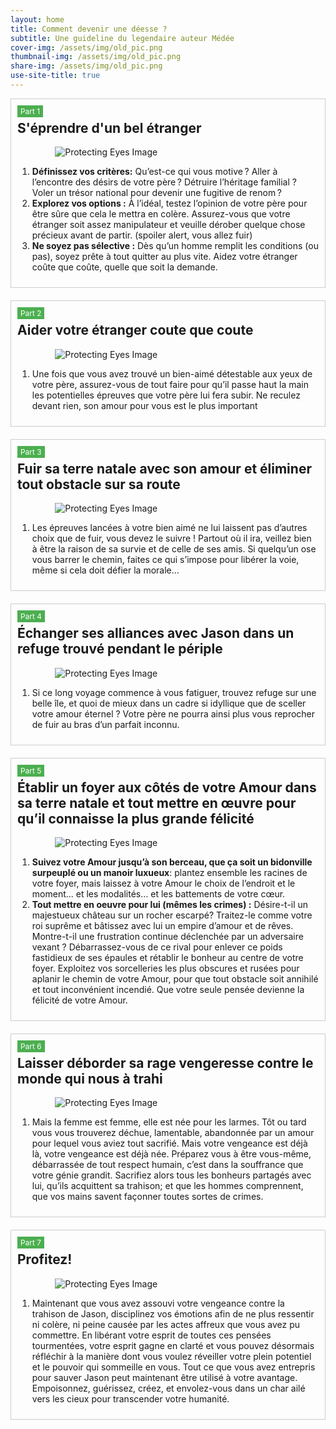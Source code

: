 ```yaml
---
layout: home
title: Comment devenir une déesse ?
subtitle: Une guideline du legendaire auteur Médée
cover-img: /assets/img/old_pic.png
thumbnail-img: /assets/img/old_pic.png
share-img: /assets/img/old_pic.png
use-site-title: true
---
```


<div style="border: 1px solid #ccc; padding: 10px; margin-bottom: 20px;">
    <div style="font-size: 0.85em; color: #fff; background-color: #4CAF50; padding: 2px 5px; width: fit-content; margin-bottom: 5px;">Part 1</div>
    <h2 style="margin-top: 0;">S'éprendre d'un bel étranger</h2>
    <img src="/assets/img/guys.png" alt="Protecting Eyes Image" style="display: block; margin: 0 auto; max-width: 75%; height: auto;">
    <ol>
        <li>
            <strong>Définissez vos critères:</strong> <span style="text-align: justify;"> Qu’est-ce qui vous motive ? Aller à l’encontre des désirs de votre père ? Détruire l’héritage familial ? Voler un trésor national pour devenir une fugitive de renom ?</span>
        </li>
        <li>
            <strong>Explorez vos options :</strong> <span style="text-align: justify;"> À l’idéal, testez l’opinion de votre père pour être sûre que cela le mettra en colère. Assurez-vous que votre étranger soit assez manipulateur et veuille dérober quelque chose précieux avant de partir. (spoiler alert, vous allez fuir)</span>
        </li>
        <li>
            <strong>Ne soyez pas sélective :</strong> <span style="text-align: justify;"> Dès qu’un homme remplit les conditions (ou pas), soyez prête à tout quitter au plus vite. Aidez votre étranger coûte que coûte, quelle que soit la demande.</span>
        </li>
    </ol>
</div>

<div style="border: 1px solid #ccc; padding: 10px; margin-bottom: 20px;">
    <div style="font-size: 0.85em; color: #fff; background-color: #4CAF50; padding: 2px 5px; width: fit-content; margin-bottom: 5px;">Part 2</div>
    <h2 style="margin-top: 0;">Aider votre étranger coute que coute</h2>
    <img src="/assets/img/dragon.png" alt="Protecting Eyes Image" style="display: block; margin: 0 auto; max-width: 75%; height: auto;">
    <ol>
        <li>
            <span style="text-align: justify;"> Une fois que vous avez trouvé un bien-aimé détestable aux yeux de votre père, assurez-vous de tout faire pour qu’il passe haut la main les potentielles épreuves que votre père lui fera subir. Ne reculez devant rien, son amour pour vous est le plus important</span>
        </li>
    </ol>
</div>

<div style="border: 1px solid #ccc; padding: 10px; margin-bottom: 20px;">
    <div style="font-size: 0.85em; color: #fff; background-color: #4CAF50; padding: 2px 5px; width: fit-content; margin-bottom: 5px;">Part 3</div>
    <h2 style="margin-top: 0;"> Fuir sa terre natale avec son amour et éliminer tout obstacle sur sa route </h2>
    <img src="/assets/img/barrer.png" alt="Protecting Eyes Image" style="display: block; margin: 0 auto; max-width: 75%; height: auto;">
    <ol>
        <li>
            <span style="text-align: justify;"> Les épreuves lancées à votre bien aimé ne lui laissent pas d’autres choix que de fuir, vous devez le suivre ! Partout où il ira, veillez bien à être la raison de sa survie et de celle de ses amis. Si quelqu’un ose vous barrer le chemin, faites ce qui s’impose pour libérer la voie, même si cela doit défier la morale…</span>
        </li>
    </ol>
</div>

<div style="border: 1px solid #ccc; padding: 10px; margin-bottom: 20px;">
    <div style="font-size: 0.85em; color: #fff; background-color: #4CAF50; padding: 2px 5px; width: fit-content; margin-bottom: 5px;">Part 4</div>
    <h2 style="margin-top: 0;">Échanger ses alliances avec Jason dans un refuge trouvé pendant le périple</h2>
    <img src="/assets/img/boda.png" alt="Protecting Eyes Image" style="display: block; margin: 0 auto; max-width: 75%; height: auto;">
    <ol>
        <li>
            <span style="text-align: justify;"> Si ce long voyage commence à vous fatiguer, trouvez refuge sur une belle île, et quoi de mieux dans un cadre si idyllique que de sceller votre amour éternel ? Votre père ne pourra ainsi plus vous reprocher de fuir au bras d’un parfait inconnu.</span>
        </li>
    </ol>
</div>


<div style="border: 1px solid #ccc; padding: 10px; margin-bottom: 20px;">
    <div style="font-size: 0.85em; color: #fff; background-color: #4CAF50; padding: 2px 5px; width: fit-content; margin-bottom: 5px;">Part 5</div>
    <h2 style="margin-top: 0;">Établir un foyer aux côtés de votre Amour dans sa terre natale et tout mettre en œuvre pour qu’il connaisse la plus grande félicité </h2>
    <img src="/assets/img/casa.png" alt="Protecting Eyes Image" style="display: block; margin: 0 auto; max-width: 75%; height: auto;">
    <ol>
        <li>
            <span style="text-align: justify;"> <strong>Suivez votre Amour jusqu’à son berceau, que ça soit un bidonville surpeuplé ou un manoir luxueux</strong>: plantez ensemble les racines de votre foyer, mais laissez à votre Amour le choix de l’endroit et le moment… et les modalités… et les battements de votre cœur. </span>
        </li>
        <li>
            <strong>Tout mettre en oeuvre pour lui (mêmes les crimes) :</strong> <span style="text-align: justify;"> Désire-t-il un majestueux château sur un rocher escarpé? Traitez-le comme votre roi suprême et bâtissez avec lui un empire d’amour et de rêves. Montre-t-il une frustration continue déclenchée par un adversaire vexant ? Débarrassez-vous de ce rival pour enlever ce poids fastidieux de ses épaules et rétablir le bonheur au centre de votre foyer. Exploitez vos sorcelleries les plus obscures et rusées pour aplanir le chemin de votre Amour, pour que tout obstacle soit annihilé et tout inconvénient incendié. Que votre seule pensée devienne la félicité de votre Amour.</span>
        </li>
    </ol>
</div>

<div style="border: 1px solid #ccc; padding: 10px; margin-bottom: 20px;">
    <div style="font-size: 0.85em; color: #fff; background-color: #4CAF50; padding: 2px 5px; width: fit-content; margin-bottom: 5px;">Part 6</div>
    <h2 style="margin-top: 0;">Laisser déborder sa rage vengeresse contre le monde qui nous à trahi</h2>
    <img src="/assets/img/rage.png" alt="Protecting Eyes Image" style="display: block; margin: 0 auto; max-width: 75%; height: auto;">
    <ol>
        <li>
            <span style="text-align: justify;"> Mais la femme est femme, elle est née pour les larmes. Tôt ou tard vous vous trouverez déchue, lamentable, abandonnée par un amour pour lequel vous aviez tout sacrifié. Mais votre vengeance est déjà là, votre vengeance est déjà née. Préparez vous à être vous-même, débarrassée de tout respect humain, c’est dans la souffrance que votre génie grandit. Sacrifiez alors tous les bonheurs partagés avec lui, qu’ils acquittent sa trahison; et que les hommes comprennent, que vos mains savent façonner toutes sortes de crimes.</span>
        </li>
    </ol>
</div>

<div style="border: 1px solid #ccc; padding: 10px; margin-bottom: 20px;">
    <div style="font-size: 0.85em; color: #fff; background-color: #4CAF50; padding: 2px 5px; width: fit-content; margin-bottom: 5px;">Part 7</div>
    <h2 style="margin-top: 0;">Profitez! </h2>
    <img src="/assets/img/fin.png" alt="Protecting Eyes Image" style="display: block; margin: 0 auto; max-width: 75%; height: auto;">
    <ol>
        <li>
            <span style="text-align: justify;"> Maintenant que vous avez assouvi votre vengeance contre la trahison de Jason, disciplinez vos émotions afin de ne plus ressentir ni colère, ni peine causée par les actes affreux que vous avez pu commettre. En libérant votre esprit de toutes ces pensées tourmentées, votre esprit gagne en clarté et vous pouvez désormais réfléchir à la manière dont vous voulez réveiller votre plein potentiel et le pouvoir qui sommeille en vous. Tout ce que vous avez entrepris pour sauver Jason peut maintenant être utilisé à votre avantage. Empoisonnez, guérissez, créez, et envolez-vous dans un char ailé vers les cieux pour transcender votre humanité.</span>
        </li>
    </ol>
</div>

